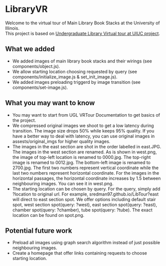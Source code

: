 # LibraryVR
Welcome to the virtual tour of Main Library Book Stacks at the University of Illinois.<br />
This project is based on [Undergraduate Library Virtual tour at UIUC project](https://github.com/jdiffor/LibraryVR).

## What we added
- We added images of main library book stacks and their wirings (see components/object.js).
- We allow starting location choosing requested by query (see components/initialize_image.js & set_init_image.js).
- We added images preloading triggerd by image transition (see components/set-image.js).
## What you may want to know
- You may want to start from UGL VRTour Documentation to get basics of the project.
- We compressed original images we shoot to get a low latency during transition. The image size drops 50% while keeps 95% quality. If you have a better way to deal with latency, you can use original images in assests/original_imgs for higher quality images.
- The images in the east section are shot in the order labelled in east.JPG. The images in the west section are renamed. As is shown in west.png, the image of top-left location is renamed to 0000.jpg. The top-right image is renamed to 0012.jpg. The bottom-left image is renamed to 2700.jpg. The first two numbers represent vertical coordinate while the last two numbers represent horizontal coordinate. For the images in the horizontal passages, the horizontal coordinate increases by 1.5 between neighbouring images. You can see it in west.png.
- The starting location can be chosen by query. For the query, simply add ?location to original url. For example, sredman97.github.io/LibTour?east will direct to east section spot. We offer options including default stair spot, west section spot(query: ?west), east section spot(query: ?east), chamber spot(query: ?chamber), tube spot(query: ?tube). The exact location can be found on spot.png.
## Potential future work
- Preload all images using graph search algorithm instead of just possible neighbouring images.
- Create a homepage that offer links containing requests to choose starting location.
